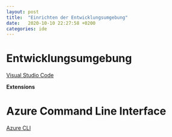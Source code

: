```yaml
---
layout: post
title:  "Einrichten der Entwicklungsumgebung"
date:   2020-10-10 22:27:58 +0200
categories: ide 
---
```


# Entwicklungsumgebung #
[Visual Studio Code](https://code.visualstudio.com/Download)

**Extensions**

# Azure Command Line Interface #
[Azure CLI](https://docs.microsoft.com/en-us/cli/azure/install-azure-cli)

